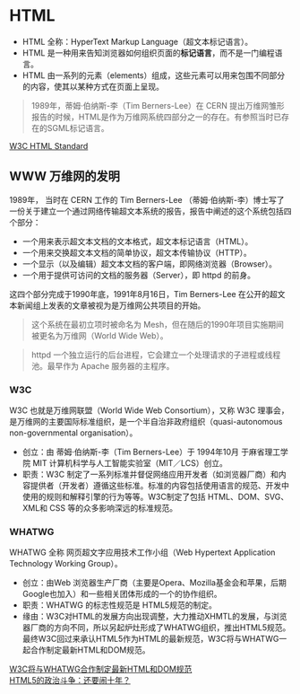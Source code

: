 # HTML

- HTML 全称：HyperText Markup Language（超文本标记语言）。
- HTML 是一种用来告知浏览器如何组织页面的<strong>标记语言</strong>，而不是一门编程语言。
- HTML 由一系列的元素（elements）组成，这些元素可以用来包围不同部分的内容，使其以某种方式在页面上呈现。

> 1989年，蒂姆·伯纳斯-李（Tim Berners-Lee）在 CERN 提出万维网雏形报告的时候，HTML是作为万维网系统四部分之一的存在。有参照当时已存在的SGML标记语言。

[W3C HTML Standard](https://html.spec.whatwg.org/multipage/indices.html)

## WWW 万维网的发明

1989年， 当时在 CERN 工作的 Tim Berners-Lee （蒂姆·伯纳斯-李）博士写了一份关于建立一个通过网络传输超文本系统的报告，报告中阐述的这个系统包括四个部分：

- 一个用来表示超文本文档的文本格式，超文本标记语言（HTML）。
- 一个用来交换超文本文档的简单协议，超文本传输协议（HTTP）。
- 一个显示（以及编辑）超文本文档的客户端，即网络浏览器（Browser）。
- 一个用于提供可访问的文档的服务器（Server），即 httpd 的前身。

这四个部分完成于1990年底，1991年8月16日，Tim Berners-Lee 在公开的超文本新闻组上发表的文章被视为是万维网公共项目的开始。

> 这个系统在最初立项时被命名为 Mesh，但在随后的1990年项目实施期间被更名为万维网（World Wide Web）。

> httpd 一个独立运行的后台进程，它会建立一个处理请求的子进程或线程池。最早作为 Apache 服务器的主程序。

### W3C

W3C 也就是万维网联盟（World Wide Web Consortium），又称 W3C 理事会，是万维网的主要国际标准组织，是一个半自治非政府组织（quasi-autonomous non-governmental organisation）。

- 创立：由 蒂姆·伯纳斯-李（Tim Berners-Lee）于 1994年10月 于麻省理工学院 MIT 计算机科学与人工智能实验室（MIT／LCS）创立。
- 职责：W3C 制定了一系列标准并督促网络应用开发者（如浏览器厂商）和内容提供者（开发者）遵循这些标准。标准的内容包括使用语言的规范、开发中使用的规则和解释引擎的行为等等。W3C制定了包括 HTML、DOM、SVG、XML和 CSS 等的众多影响深远的标准规范。

### WHATWG

WHATWG 全称 网页超文字应用技术工作小组（Web Hypertext Application Technology Working Group）。

- 创立：由Web 浏览器生产厂商（主要是Opera、Mozilla基金会和苹果，后期Google也加入）和一些相关团体形成的一个的协作组织。
- 职责：WHATWG 的标志性规范是 HTML5规范的制定。
- 缘由：W3C对HTML的发展方向出现调整，大力推动XHMTL的发展，与浏览器厂商的方向不同，所以另起炉灶形成了WHATWG组织，推出HTML5规范。最终W3C回过来承认HTML5作为HTML的最新规范，W3C将与WHATWG一起合作制定最新HTML和DOM规范。

[W3C将与WHATWG合作制定最新HTML和DOM规范 ](http://www.sohu.com/a/317425124_394375)<br>
[HTML5的政治斗争：还要闹十年？](http://news.mydrivers.com/1/239/239149.htm)